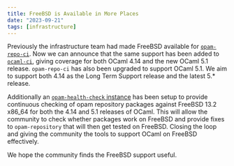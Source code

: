 ```yaml
---
title: FreeBSD is Available in More Places
date: "2023-09-21"
tags: [infrastructure]
---
```


Previously the infrastructure team had made FreeBSD available for [`opam-repo-ci`](https://opam.ci.ocaml.org). 
Now we can announce that the same support has been added to [`ocaml-ci`](https://ocaml.ci.dev), giving coverage for both OCaml 
4.14 and the new OCaml 5.1 release.  `opam-repo-ci` has also been upgraded to support OCaml 5.1. We aim to support both 4.14 as
the Long Term Support release and the latest 5.* release.

Additionally an [`opam-health-check` instance](http://freebsd-health-check.ocamllabs.io:8080) has been setup to provide 
continuous checking of opam repository packages against FreeBSD 13.2 x86_64 for both the 4.14 and 5.1 releases of OCaml. 
This will allow the community to check whether packages work on FreeBSD and provide fixes to `opam-repository` that will 
then get tested on FreeBSD. Closing the loop and giving the community the tools to support OCaml on FreeBSD effectively.

We hope the community finds the FreeBSD support useful. 
